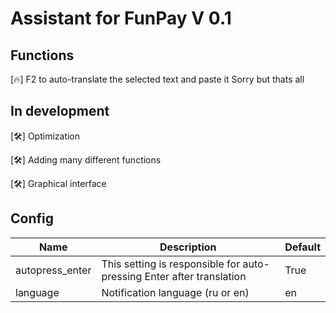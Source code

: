 # Assistant for FunPay V 0.1

## Functions

[🔥] F2 to auto-translate the selected text and paste it
Sorry but thats all

## In development

[🛠️] Optimization

[🛠️] Adding many different functions

[🛠️] Graphical interface

## Config

| Name | Description | Default |
|------|-------------|---------|
| autopress_enter | This setting is responsible for auto-pressing Enter after translation | True |
| language | Notification language (ru or en) | en